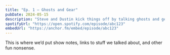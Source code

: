 ```yaml
---
title: "Ep. 1 – Ghosts and Gear"
pubDate: 2024-05-15
description: "Steve and Dustin kick things off by talking ghosts and gear."
spotifyUrl: "https://open.spotify.com/episode/abc123"
embedUrl: "https://anchor.fm/embed/episode/abc123"
---
```


This is where we’d put show notes, links to stuff we talked about, and other fun nonsense.
